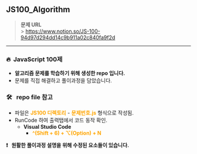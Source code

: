 ## **JS100_Algorithm**

> **문제 URL**<br /> > https://www.notion.so/JS-100-94d97d294dd14c9b911a02c840fa9f2d

---

### **🔥&nbsp;&nbsp;JavaScript 100제**

- **알고리즘 문제를 학습하기 위해 생성한 repo 입니다.**
- 문제를 직접 해결하고 풀이과정을 담았습니다.

### **🛠 &nbsp;&nbsp;repo file 참고**

- 파일은 **<span style="color: #ffa500">JS100 디렉토리</span>** - **<span style="color: #ffa500">문제번호.js</span>** 형식으로 작성됨.
- RunCode 하여 출력탭에서 코드 동작 확인.
  - **Visual Studio Code**
    - **<span style="color: #ffa500">^(Shift + 6) + ⌥(Option) + N</span>**

**❗️ &nbsp;&nbsp;원활한 풀이과정 설명을 위해 수정된 요소들이 있습니다.**
